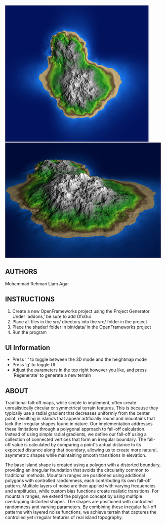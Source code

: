 ![Island Overhead](./img/1.png) ![Island](./img/2.png)

## AUTHORS
Mohammad Rehman
Liam Agar

## INSTRUCTIONS

1. Create a new OpenFrameworks project using the Project Generator. 
Under 'addons,' be sure to add OfxGui
2. Place all files in the src/ directory into the src/ folder in the project
3. Place the shader/ folder in bin/data/ in the OpenFrameworks project
4. Run the program

## UI Information

- Press ' ' to toggle between the 3D mode and the heightmap mode
- Press 'g' to toggle UI
- Adjust the parameters in the top right however you like, and press 'Regenerate'
to generate a new terrain

## ABOUT

Traditional fall-off maps, while simple to implement, often create unrealistically circular or
symmetrical terrain features. This is because they typically use a radial gradient that decreases
uniformly from the center point, resulting in islands that appear artificially round and mountains
that lack the irregular shapes found in nature. Our implementation addresses these limitations
through a polygonal approach to fall-off calculation. Instead of using simple radial gradients, we
define our fall-off using a collection of connected vertices that form an irregular boundary. The
fall-off value is calculated by comparing a point's actual distance to its expected distance along
that boundary, allowing us to create more natural, asymmetric shapes while maintaining smooth
transitions in elevation.

The base island shape is created using a polygon with a distorted boundary, providing an
irregular foundation that avoids the circularity common to traditional methods. Mountain ranges
are positioned using additional polygons with controlled randomness, each contributing its own
fall-off pattern. Multiple layers of noise are then applied with varying frequencies and
amplitudes, while custom bias functions create realistic transitions.
For mountain ranges, we extend the polygon concept by using multiple overlapping distorted
shapes. The shapes are positioned with controlled randomness and varying parameters. By
combining these irregular fall-off patterns with layered noise functions, we achieve terrain that
captures the controlled yet irregular features of real island topography.


